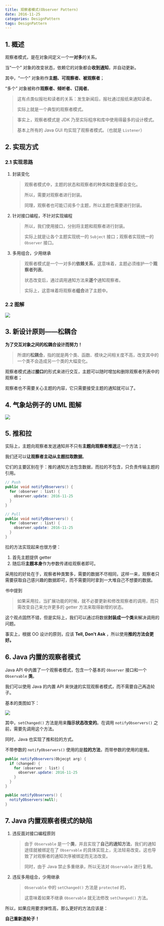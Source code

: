 ```yaml
---
title: 观察者模式(Observer Pattern)
date: 2016-11-25
categories: DesignPattern
tags: DesignPattern
---
```



## 1. 概述

观察者模式，是在对象间定义一个**一对多**的关系。

当“一个” 对象的改变状态，依赖它的对象都会**收到通知**，并自动更新。

其中，“一个” 对象称作**主题、可观察者、被观察者**；

“多个” 对象被称作**观察者、倾听者、订阅者**。

> 这有点类似报社和读者的关系：发生新闻后，报社通过报纸来通知读者。
>
> 实际上就是一个典型的观察者模式。

> 事实上，观察者模式是 JDK 乃至实际程序和库中使用得最多的设计模式。
>
> 基本上所有的 Java GUI 均实现了观察者模式。（也就是 `Listener`）


<!-- more -->

## 2. 实现方式

### 2.1 实现思路

1. 封装变化

   > 观察者模式中，主题的状态和观察者的种类和数量都会变化。
   >
   > 所以，需要对观察者进行封装。
   >
   > 同理，观察者也可能订阅多个主题，所以主题也需要进行封装。

2. 针对接口编程，不针对实现编程

   > 所以，我们使用接口，分别将主题和观察者进行封装。
   >
   > 实际上就是让各个主题实现统一的 `Subject` 接口；观察者实现统一的 `Observer` 接口。

3. 多用组合，少用继承

   > 观察者模式是一个一对多的**依赖关系**，这意味着，主题必须维护一个**观察者列表**。
   >
   > 状态改变后，通过调用通知方法来**逐个**通知观察者。
   >
   > 实际上，这意味着将观察者**组合**进了主题中。

### 2.2 图解

![](https://www.plantuml.com/plantuml/png/oymhIIrAIqnELGWkJSfAJIvHgEPIK2XAJSyi1ahu9nMd5fMb5cbeWWLpyyjIKOJoyaioqofXGiL0iLgkJBY9C76maQK5AOabgM0LoJc9nSKAplbvoKMf9Qd8zYh4nsErNQ5QJq-l5eiRu18OBe7BwEa1YVJKak0IYFqA2iK83hfZi3ePrIXzVOMdhTkUx9xsRDhEPvkd0es0-S165-vbBdJV0UNGxK3egz7JGmyEBhXBK6HXeW00)

## 3. 新设计原则——松耦合

**为了交互对象之间的松耦合设计而努力！**

> 所谓的**松耦合**，指的就是两个类、函数、模块之间相关度不高，改变其中的一个类不会造成另一个类的大幅变化。

观察者模式通过**接口**的形式来进行交互，主题可以随时增加和删除观察者列表中的观察者；

观察者也不需要关心主题的内容，它只需要接受主题的通知就可以了。




## 4. 气象站例子的 UML 图解

![](https://www.plantuml.com/plantuml/png/bLD1JiCm4Bpx5Jw2LD8FS44jY4j5fLRYM6sJRJ5gd6YzgOX2_ewRO9FOAL8lbkoPdPtPR9Hcf0EaA3VL_XDJbesG3UmD4wJSIiAZCfRojZT8PwIx-m3EYpDU0NN1wb0xq5Yq5KBvXWu8EbPb1emXUQbCUOBw-OGvwj1areDzJNe2O-Gx0dyWBO7XGfPojxDdd4OsIPAq7JHEue4eXKUIn1v7v2tc9H9mHHVRtTDhbQjCSUtkQq9ZUjnRN5H4DikYq9Qf2cr-CtP-tHJ6pNnGsSpdJg2rahtYXe5jFfNUBBM2hvbSAJsJe3FvP8F24Ti_hoy5OGg6RzLrTGEfxOUYR0t4zQrYNQKiBwMTdjlOnmU_IsButUtxjHc7l6Xo8I4OG0X7eGRklfDak8v2-CNleAiMnxJOuHWF3OxH2NyY-AN-DpD5ZYrDiK9ZKvp8tWy0)

## 5. 推和拉

实际上，主题向观察者发送通知并不只有**主题向观察者推送**这一个方法；

我们还可以**让观察者主动从主题拉取数据**。

它们的主要区别在于：推的通知方法包含数据，而拉的不包含，只负责传输主题的引用。

```java
// Push
public void notifyObservers() {
  for (observer : list) {
    observer.update: 2016-11-25
  }
}

// Pull
public void notifyObservers() {
  for (observer : list) {
    observer.update: 2016-11-25
  }
}
```

拉的方法实现起来也很方便：

1. 首先主题提供 getter
2. 随后将**主题本身**作为参数传递给观察者即可。

采用拉的好处在于，观察者种类繁多，需要的数据不尽相同，这样一来，观察者只需要获取自己感兴趣的数据即可，而不需要同时拿到一大堆自己不想要的数据。

书中提到

> 如果采用拉，当扩展功能的时候，就不必要更新和修改观察者的调用，而只需改变自己来允许更多的 getter 方法来取得新增的状态。

这个观点固然不错，但是实际上，我们可以通过将数据**封装成一个类**来解决调用的问题。

事实上，根据 OO 设计的原则，应该 **Tell, Don't Ask** ，所以使用**推的方法会更好。**




## 6. Java 内置的观察者模式

Java API 中内置了一个观察者模式，包含一个基本的 `Observer` 接口和一个 `Observable` **类**。

我们可以使用 Java 的内置 API 来快速的实现观察者模式，而不需要自己再造轮子。

基本的类图如下：

![](https://raw.githubusercontent.com/wafer-li/UMLStorage/master/image/observer_java_built_in.png)

其中，`setChanged()` 方法是用来**指示状态改变的**。在调用 `notifyObservers()` 之前，需要先调用这个方法。

同时，Java 也实现了推和拉的方式。

不带参数的 `notifyObservers()` 使用的是**拉的方法**，而带参数的使用的是推。

```java
public notifyObservers(Objecgt arg) {
  if (changed) {
    for (observer : list) {
      observer.update: 2016-11-25
    }
  }
}

public notifyObservers() {
  notifyObservers(null);
}
```



## 7. Java 内置观察者模式的缺陷

1. 违反面对接口编程原则

   > 由于 `Observable` 是一个**类**，并且实现了**自己的通知方法**，我们的通知途径就被绑定在了 `Observable` 的具体实现上，无法轻易改变。这也导致了对观察者的通知次序被绑定而无法改变。
   >
   > 同时，由于 Java 禁止多重继承，所以无法对 `Observable` 进行复用。

2. 违反多用组合，少用继承

   > `Observable`  中的 `setChanged()` 方法是 `protected` 的，
   >
   > 这意味着如果不继承 `Observable` 就无法修改 `setChanged()` 方法。

所以，如果应用要求弹性高，那么更好的方法应该是：

**自己重新造轮子！**
